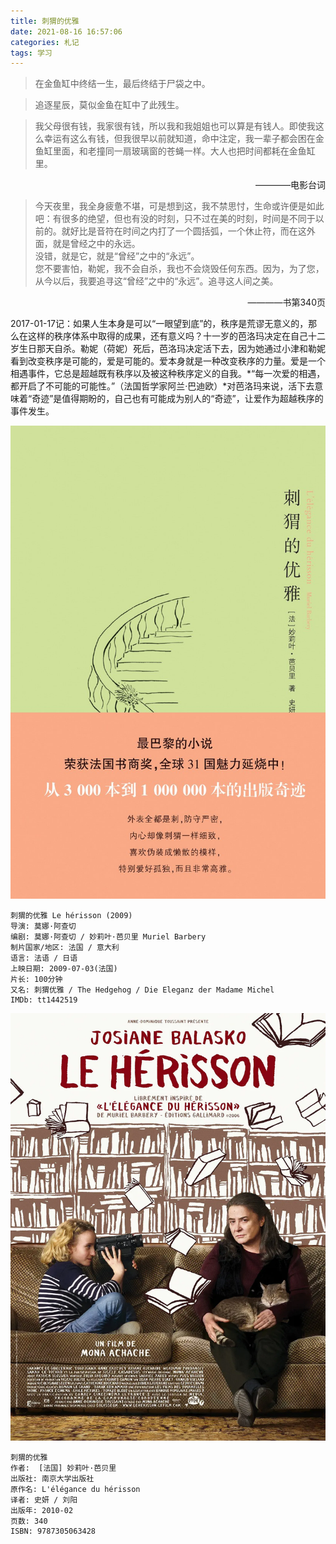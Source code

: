 ```yaml
---
title: 刺猬的优雅
date: 2021-08-16 16:57:06
categories: 札记
tags: 学习
---
```


>在金鱼缸中终结一生，最后终结于尸袋之中。

>追逐星辰，莫似金鱼在缸中了此残生。

>我父母很有钱，我家很有钱，所以我和我姐姐也可以算是有钱人。即使我这么幸运有这么有钱，但我很早以前就知道，命中注定，我一辈子都会困在金鱼缸里面，和老撞同一扇玻璃窗的苍蝇一样。大人也把时间都耗在金鱼缸里。

<p align="right">————电影台词</p>

>今天夜里，我全身疲惫不堪，可是想到这，我不禁思忖，生命或许便是如此吧：有很多的绝望，但也有没的时刻，只不过在美的时刻，时间是不同于以前的。就好比是音符在时间之内打了一个圆括弧，一个休止符，而在这外面，就是曾经之中的永远。\
没错，就是它，就是“曾经”之中的“永远”。\
您不要害怕，勒妮，我不会自杀，我也不会烧毁任何东西。因为，为了您，从今以后，我要追寻这“曾经”之中的“永远”。追寻这人间之美。

<p align="right">————书第340页</p>

2017-01-17记：如果人生本身是可以“一眼望到底”的，秩序是荒谬无意义的，那么在这样的秩序体系中取得的成果，还有意义吗？十一岁的芭洛玛决定在自己十二岁生日那天自杀。勒妮（荷妮）死后，芭洛玛决定活下去，因为她通过小津和勒妮看到改变秩序是可能的，爱是可能的。爱本身就是一种改变秩序的力量。爱是一个相遇事件，它总是超越既有秩序以及被这种秩序定义的自我。*“每一次爱的相遇，都开启了不可能的可能性。”（法国哲学家阿兰·巴迪欧）*对芭洛玛来说，活下去意味着“奇迹”是值得期盼的，自己也有可能成为别人的“奇迹”，让爱作为超越秩序的事件发生。

![poster](/images/books/刺猬的优雅.jpg)
```
刺猬的优雅 Le hérisson (2009)
导演: 莫娜·阿查切
编剧: 莫娜·阿查切 / 妙莉叶·芭贝里 Muriel Barbery
制片国家/地区: 法国 / 意大利
语言: 法语 / 日语
上映日期: 2009-07-03(法国)
片长: 100分钟
又名: 刺猬优雅 / The Hedgehog / Die Eleganz der Madame Michel
IMDb: tt1442519
```
![book](/images/books/刺猬的优雅电影.jpg)
```
刺猬的优雅
作者:  [法国] 妙莉叶·芭贝里
出版社: 南京大学出版社
原作名: L'élégance du hérisson
译者: 史妍 / 刘阳
出版年: 2010-02
页数: 340
ISBN: 9787305063428
```